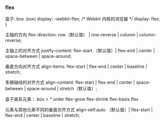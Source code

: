 ### flex
盒子:.box
.box{
   display: -webkit-flex; /* Webkit 内核的浏览器 */
  display: flex;
}

主轴的方向
flex-direction: row（默认值） | row-reverse | column | column-reverse;

主轴上的对齐方式
justify-content: flex-start （默认值）| flex-end | center | space-between | space-around;

垂直方向对齐方式
 align-items: flex-start | flex-end | center | baseline | stretch;

多根轴线的对齐方式
align-content: flex-start | flex-end | center | space-between | space-around | stretch（默认值）;


盒子直系元素：.box > *
order
flex-grow
flex-shrink
flex-basis
flex

元素与其他元素不同的垂直对齐方式
align-self:auto （默认值）| flex-start | flex-end | center | baseline | stretch;